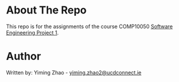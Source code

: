# About The Repo
This repo is for the assignments of the course COMP10050 <a href="https://sisweb.ucd.ie/usis/!W_HU_MENU.P_PUBLISH?p_tag=MODULE&MODULE=COMP10050">Software Engineering Project 1</a>.
# Author
Written by: Yiming Zhao - yiming.zhao2@ucdconnect.ie
